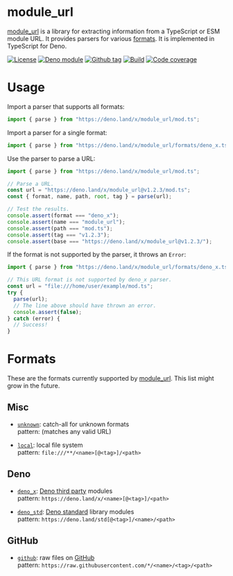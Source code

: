 # module_url

[module_url] is a library for extracting information from a TypeScript or ESM
module URL. It provides parsers for various [formats](#formats). It is
implemented in TypeScript for Deno.

[![License][license-shield]](LICENSE)
[![Deno module][deno-land-shield]][deno-land]
[![Github
tag][github-shield]][github] [![Build][build-shield]][build]
[![Code
coverage][coverage-shield]][coverage]

# Usage

Import a parser that supports all formats:

```ts
import { parse } from "https://deno.land/x/module_url/mod.ts";
```

Import a parser for a single format:

```ts
import { parse } from "https://deno.land/x/module_url/formats/deno_x.ts";
```

Use the parser to parse a URL:

```ts
import { parse } from "https://deno.land/x/module_url/mod.ts";

// Parse a URL.
const url = "https://deno.land/x/module_url@v1.2.3/mod.ts";
const { format, name, path, root, tag } = parse(url);

// Test the results.
console.assert(format === "deno_x");
console.assert(name === "module_url");
console.assert(path === "mod.ts");
console.assert(tag === "v1.2.3");
console.assert(base === "https://deno.land/x/module_url@v1.2.3/");
```

If the format is not supported by the parser, it throws an `Error`:

```ts
import { parse } from "https://deno.land/x/module_url/formats/deno_x.ts";

// This URL format is not supported by deno_x parser.
const url = "file:///home/user/example/mod.ts";
try {
  parse(url);
  // The line above should have thrown an error.
  console.assert(false);
} catch (error) {
  // Success!
}
```

# Formats

These are the formats currently supported by [module_url]. This list might grow
in the future.

## Misc

- [`unknown`](formats/unknown.ts): catch-all for unknown formats
  <br>pattern: (matches any valid URL)

- [`local`](formats/local.ts): local file system
  <br>pattern: `file:///**/<name>[@<tag>]/<path>`

## Deno

- [`deno_x`](formats/deno_x.ts): [Deno third party] modules
  <br>pattern: `https://deno.land/x/<name>[@<tag>]/<path>`

- [`deno_std`](formats/deno_std.ts): [Deno standard] library modules
  <br>pattern: `https://deno.land/std[@<tag>]/<name>/<path>`

## GitHub

- [`github`](formats/github.ts): raw files on [GitHub](https://github.com)
  <br>pattern: `https://raw.githubusercontent.com/*/<name>/<tag>/<path>`

<!-- references -->

[module_url]: #
[deno third party]: https://deno.land/x/
[deno standard]: https://deno.land/std/

<!-- badges -->

[github]: https://github.com/eibens/module_url
[github-shield]: https://img.shields.io/github/v/tag/eibens/module_url?label&logo=github
[coverage-shield]: https://img.shields.io/codecov/c/github/eibens/module_url?logo=codecov&label
[license-shield]: https://img.shields.io/github/license/eibens/module_url?color=informational
[coverage]: https://codecov.io/gh/eibens/module_url
[build]: https://github.com/eibens/module_url/actions/workflows/ci.yml
[build-shield]: https://img.shields.io/github/workflow/status/eibens/module_url/ci?logo=github&label
[deno-land]: https://deno.land/x/module_url
[deno-land-shield]: https://img.shields.io/badge/x/module__url-informational?logo=deno&label
